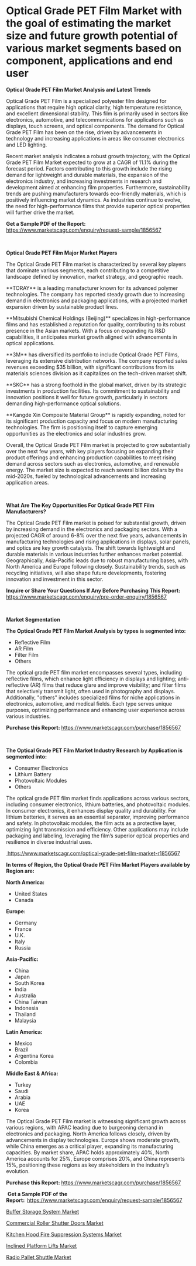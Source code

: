 <p><h1>Optical Grade PET Film Market with the goal of estimating the market size and future growth potential of various market segments based on component, applications and end user</h1></p><p><strong>Optical Grade PET Film Market Analysis and Latest Trends</strong></p>
<p><p>Optical Grade PET Film is a specialized polyester film designed for applications that require high optical clarity, high temperature resistance, and excellent dimensional stability. This film is primarily used in sectors like electronics, automotive, and telecommunications for applications such as displays, touch screens, and optical components. The demand for Optical Grade PET Film has been on the rise, driven by advancements in technology and increasing applications in areas like consumer electronics and LED lighting.</p><p>Recent market analysis indicates a robust growth trajectory, with the Optical Grade PET Film Market expected to grow at a CAGR of 11.1% during the forecast period. Factors contributing to this growth include the rising demand for lightweight and durable materials, the expansion of the electronics industry, and increasing investments in research and development aimed at enhancing film properties. Furthermore, sustainability trends are pushing manufacturers towards eco-friendly materials, which is positively influencing market dynamics. As industries continue to evolve, the need for high-performance films that provide superior optical properties will further drive the market.</p></p>
<p><strong>Get a Sample PDF of the Report:&nbsp;</strong> <a href="https://www.marketscagr.com/enquiry/request-sample/1856567?utm_campaign=1615&utm_medium=2&utm_source=Github&utm_content=ia&utm_term=20102024&utm_id=optical-grade-pet-film">https://www.marketscagr.com/enquiry/request-sample/1856567</a></p>
<p>&nbsp;</p>
<p><strong>Optical Grade PET Film Major Market Players</strong></p>
<p><p>The Optical Grade PET Film market is characterized by several key players that dominate various segments, each contributing to a competitive landscape defined by innovation, market strategy, and geographic reach. </p><p>**TORAY** is a leading manufacturer known for its advanced polymer technologies. The company has reported steady growth due to increasing demand in electronics and packaging applications, with a projected market expansion driven by sustainable product lines.</p><p>**Mitsubishi Chemical Holdings (Beijing)** specializes in high-performance films and has established a reputation for quality, contributing to its robust presence in the Asian markets. With a focus on expanding its R&D capabilities, it anticipates market growth aligned with advancements in optical applications.</p><p>**3M** has diversified its portfolio to include Optical Grade PET Films, leveraging its extensive distribution networks. The company reported sales revenues exceeding $35 billion, with significant contributions from its materials sciences division as it capitalizes on the tech-driven market shift.</p><p>**SKC** has a strong foothold in the global market, driven by its strategic investments in production facilities. Its commitment to sustainability and innovation positions it well for future growth, particularly in sectors demanding high-performance optical solutions.</p><p>**Kangde Xin Composite Material Group** is rapidly expanding, noted for its significant production capacity and focus on modern manufacturing technologies. The firm is positioning itself to capture emerging opportunities as the electronics and solar industries grow.</p><p>Overall, the Optical Grade PET Film market is projected to grow substantially over the next few years, with key players focusing on expanding their product offerings and enhancing production capabilities to meet rising demand across sectors such as electronics, automotive, and renewable energy. The market size is expected to reach several billion dollars by the mid-2020s, fueled by technological advancements and increasing application areas.</p></p>
<p>&nbsp;</p>
<p><strong>What Are The Key Opportunities For Optical Grade PET Film Manufacturers?</strong></p>
<p><p>The Optical Grade PET Film market is poised for substantial growth, driven by increasing demand in the electronics and packaging sectors. With a projected CAGR of around 6-8% over the next five years, advancements in manufacturing technologies and rising applications in displays, solar panels, and optics are key growth catalysts. The shift towards lightweight and durable materials in various industries further enhances market potential. Geographically, Asia-Pacific leads due to robust manufacturing bases, with North America and Europe following closely. Sustainability trends, such as recycling initiatives, will also shape future developments, fostering innovation and investment in this sector.</p></p>
<p><strong>Inquire or Share Your Questions If Any Before Purchasing This Report:</strong> <a href="https://www.marketscagr.com/enquiry/pre-order-enquiry/1856567?utm_campaign=1615&utm_medium=2&utm_source=Github&utm_content=ia&utm_term=20102024&utm_id=optical-grade-pet-film">https://www.marketscagr.com/enquiry/pre-order-enquiry/1856567</a></p>
<p>&nbsp;</p>
<p><strong>Market Segmentation</strong></p>
<p><strong>The Optical Grade PET Film Market Analysis by types is segmented into:</strong></p>
<p><ul><li>Reflective Film</li><li>AR Film</li><li>Filter Film</li><li>Others</li></ul></p>
<p><p>The optical grade PET film market encompasses several types, including reflective films, which enhance light efficiency in displays and lighting; anti-reflective (AR) films that reduce glare and improve visibility; and filter films that selectively transmit light, often used in photography and displays. Additionally, "others" includes specialized films for niche applications in electronics, automotive, and medical fields. Each type serves unique purposes, optimizing performance and enhancing user experience across various industries.</p></p>
<p><strong>Purchase this Report:&nbsp;</strong><a href="https://www.marketscagr.com/purchase/1856567?utm_campaign=1615&utm_medium=2&utm_source=Github&utm_content=ia&utm_term=20102024&utm_id=optical-grade-pet-film">https://www.marketscagr.com/purchase/1856567</a></p>
<p>&nbsp;</p>
<p><strong>The Optical Grade PET Film Market Industry Research by Application is segmented into:</strong></p>
<p><ul><li>Consumer Electronics</li><li>Lithium Battery</li><li>Photovoltaic Modules</li><li>Others</li></ul></p>
<p><p>The optical grade PET film market finds applications across various sectors, including consumer electronics, lithium batteries, and photovoltaic modules. In consumer electronics, it enhances display quality and durability. For lithium batteries, it serves as an essential separator, improving performance and safety. In photovoltaic modules, the film acts as a protective layer, optimizing light transmission and efficiency. Other applications may include packaging and labeling, leveraging the film’s superior optical properties and resilience in diverse industrial uses.</p></p>
<p><a href="https://www.marketscagr.com/optical-grade-pet-film-market-r1856567?utm_campaign=1615&utm_medium=2&utm_source=Github&utm_content=ia&utm_term=20102024&utm_id=optical-grade-pet-film">&nbsp;https://www.marketscagr.com/optical-grade-pet-film-market-r1856567</a></p>
<p><strong>In terms of Region, the Optical Grade PET Film Market Players available by Region are:</strong></p>
<p>
    <p> <strong> North America: </strong>
        <ul>
            <li>United States</li>
            <li>Canada</li>
        </ul>
        </p> 
    <p> <strong> Europe: </strong>
        <ul>
            <li>Germany</li>
            <li>France</li>
            <li>U.K.</li>
            <li>Italy</li>
            <li>Russia</li>
        </ul>
        </p> 
    <p> <strong> Asia-Pacific: </strong>
        <ul>
            <li>China</li>
            <li>Japan</li>
            <li>South Korea</li>
            <li>India</li>
            <li>Australia</li>
            <li>China Taiwan</li>
            <li>Indonesia</li>
            <li>Thailand</li>
            <li>Malaysia</li>
        </ul>
        </p> 
    <p> <strong> Latin America: </strong>
        <ul>
            <li>Mexico</li>
            <li>Brazil</li>
            <li>Argentina Korea</li>
            <li>Colombia</li>
        </ul>
        </p> 
    <p> <strong> Middle East & Africa: </strong>
        <ul>
            <li>Turkey</li>
            <li>Saudi</li>
            <li>Arabia</li>
            <li>UAE</li>
            <li>Korea</li>
        </ul>
    </p>
    </p>
<p><p>The Optical Grade PET Film market is witnessing significant growth across various regions, with APAC leading due to burgeoning demand in electronics and packaging. North America follows closely, driven by advancements in display technologies. Europe shows moderate growth, while China emerges as a critical player, expanding its manufacturing capacities. By market share, APAC holds approximately 40%, North America accounts for 25%, Europe comprises 20%, and China represents 15%, positioning these regions as key stakeholders in the industry’s evolution.</p></p>
<p><strong>Purchase this Report: </strong><a href="https://www.marketscagr.com/purchase/1856567?utm_campaign=1615&utm_medium=2&utm_source=Github&utm_content=ia&utm_term=20102024&utm_id=optical-grade-pet-film">https://www.marketscagr.com/purchase/1856567</a></p>
<p>&nbsp;<strong>Get a Sample PDF of the Report:&nbsp;&nbsp;</strong><a href="https://www.marketscagr.com/enquiry/request-sample/1856567?utm_campaign=1615&utm_medium=2&utm_source=Github&utm_content=ia&utm_term=20102024&utm_id=optical-grade-pet-film">https://www.marketscagr.com/enquiry/request-sample/1856567</a></p>
<p><strong></strong></p>
<p><p><a href="https://www.linkedin.com/pulse/global-buffer-storage-system-92-cagr-forecast-2024-2031-nvmje?utm_campaign=1615&utm_medium=2&utm_source=Github&utm_content=ia&utm_term=20102024&utm_id=optical-grade-pet-film">Buffer Storage System Market</a></p><p><a href="https://www.linkedin.com/pulse/commercial-roller-shutter-doors-market-global-regional-fioye?utm_campaign=1615&utm_medium=2&utm_source=Github&utm_content=ia&utm_term=20102024&utm_id=optical-grade-pet-film">Commercial Roller Shutter Doors Market</a></p><p><a href="https://www.linkedin.com/pulse/kitchen-hood-fire-suppression-systems-market-transformation-tylxe?utm_campaign=1615&utm_medium=2&utm_source=Github&utm_content=ia&utm_term=20102024&utm_id=optical-grade-pet-film">Kitchen Hood Fire Suppression Systems Market</a></p><p><a href="https://www.linkedin.com/pulse/inclined-platform-lifts-market-investigation-industry-evolution-0orqe?utm_campaign=1615&utm_medium=2&utm_source=Github&utm_content=ia&utm_term=20102024&utm_id=optical-grade-pet-film">Inclined Platform Lifts Market</a></p><p><a href="https://www.linkedin.com/pulse/global-radio-pallet-shuttle-industry-research-report-competitive-u1mje?utm_campaign=1615&utm_medium=2&utm_source=Github&utm_content=ia&utm_term=20102024&utm_id=optical-grade-pet-film">Radio Pallet Shuttle Market</a></p></p>